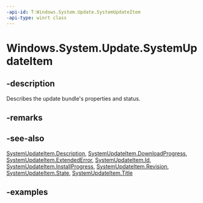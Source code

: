 ```yaml
---
-api-id: T:Windows.System.Update.SystemUpdateItem
-api-type: winrt class
---
```


<!-- Class syntax.
public class SystemUpdateItem 
-->

# Windows.System.Update.SystemUpdateItem

## -description
Describes the update bundle's properties and status.

## -remarks

## -see-also
[SystemUpdateItem.Description](systemupdateitem_description.md),
[SystemUpdateItem.DownloadProgress](systemupdateitem_downloadprogress.md),
[SystemUpdateItem.ExtendedError](systemupdateitem_extendederror.md),
[SystemUpdateItem.Id](systemupdateitem_id.md),
[SystemUpdateItem.InstallProgress](systemupdateitem_installprogress.md),
[SystemUpdateItem.Revision](systemupdateitem_revision.md),
[SystemUpdateItem.State](systemupdateitem_state.md),
[SystemUpdateItem.Title](systemupdateitem_title.md)

## -examples

